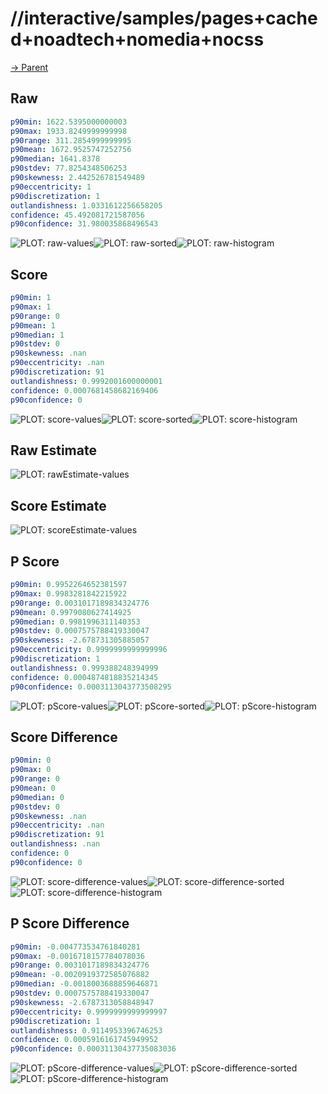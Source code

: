
# //interactive/samples/pages+cached+noadtech+nomedia+nocss

[→ Parent](../..)


## Raw


```yaml
p90min: 1622.5395000000003
p90max: 1933.8249999999998
p90range: 311.2854999999995
p90mean: 1672.9525747252756
p90median: 1641.8378
p90stdev: 77.8254348506253
p90skewness: 2.442526781549489
p90eccentricity: 1
p90discretization: 1
outlandishness: 1.0331612256658205
confidence: 45.492081721587056
p90confidence: 31.980035868496543

```

![PLOT: raw-values](./raw/values.svg)![PLOT: raw-sorted](./raw/sorted.svg)![PLOT: raw-histogram](./raw/histogram.svg)
## Score


```yaml
p90min: 1
p90max: 1
p90range: 0
p90mean: 1
p90median: 1
p90stdev: 0
p90skewness: .nan
p90eccentricity: .nan
p90discretization: 91
outlandishness: 0.9992001600000001
confidence: 0.0007681458682169406
p90confidence: 0

```

![PLOT: score-values](./score/values.svg)![PLOT: score-sorted](./score/sorted.svg)![PLOT: score-histogram](./score/histogram.svg)
## Raw Estimate

![PLOT: rawEstimate-values](./rawEstimate/values.svg)
## Score Estimate

![PLOT: scoreEstimate-values](./scoreEstimate/values.svg)
## P Score


```yaml
p90min: 0.9952264652381597
p90max: 0.9983281842215922
p90range: 0.0031017189834324776
p90mean: 0.9979080627414925
p90median: 0.9981996311140353
p90stdev: 0.0007575788419330047
p90skewness: -2.678731305885057
p90eccentricity: 0.9999999999999996
p90discretization: 1
outlandishness: 0.999388248394999
confidence: 0.0004874818835214345
p90confidence: 0.0003113043773508295

```

![PLOT: pScore-values](./pScore/values.svg)![PLOT: pScore-sorted](./pScore/sorted.svg)![PLOT: pScore-histogram](./pScore/histogram.svg)
## Score Difference


```yaml
p90min: 0
p90max: 0
p90range: 0
p90mean: 0
p90median: 0
p90stdev: 0
p90skewness: .nan
p90eccentricity: .nan
p90discretization: 91
outlandishness: .nan
confidence: 0
p90confidence: 0

```

![PLOT: score-difference-values](./score-difference/values.svg)![PLOT: score-difference-sorted](./score-difference/sorted.svg)![PLOT: score-difference-histogram](./score-difference/histogram.svg)
## P Score Difference


```yaml
p90min: -0.004773534761840281
p90max: -0.0016718157784078036
p90range: 0.0031017189834324776
p90mean: -0.0020919372585076882
p90median: -0.0018003688859646871
p90stdev: 0.0007575788419330047
p90skewness: -2.6787313058848947
p90eccentricity: 0.9999999999999997
p90discretization: 1
outlandishness: 0.9114953396746253
confidence: 0.0005916161745949952
p90confidence: 0.00031130437735083036

```

![PLOT: pScore-difference-values](./pScore-difference/values.svg)![PLOT: pScore-difference-sorted](./pScore-difference/sorted.svg)![PLOT: pScore-difference-histogram](./pScore-difference/histogram.svg)